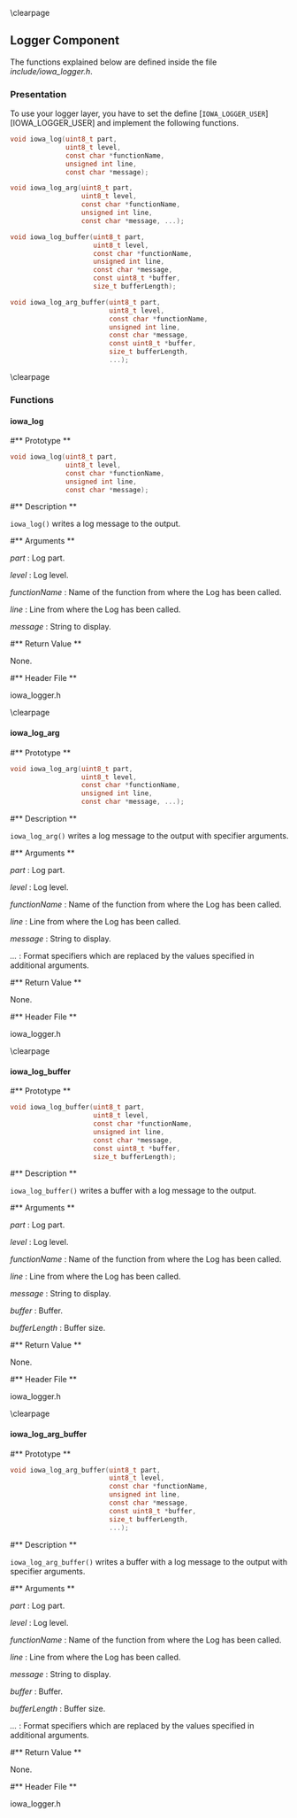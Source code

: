 \clearpage

## Logger Component

The functions explained below are defined inside the file *include/iowa_logger.h*.

### Presentation

To use your logger layer, you have to set the define [`IOWA_LOGGER_USER`][IOWA_LOGGER_USER] and implement the following functions.

```c
void iowa_log(uint8_t part,
              uint8_t level,
              const char *functionName,
              unsigned int line,
              const char *message);

void iowa_log_arg(uint8_t part,
                  uint8_t level,
                  const char *functionName,
                  unsigned int line,
                  const char *message, ...);

void iowa_log_buffer(uint8_t part,
                     uint8_t level,
                     const char *functionName,
                     unsigned int line,
                     const char *message,
                     const uint8_t *buffer,
                     size_t bufferLength);

void iowa_log_arg_buffer(uint8_t part,
                         uint8_t level,
                         const char *functionName,
                         unsigned int line,
                         const char *message,
                         const uint8_t *buffer,
                         size_t bufferLength,
                         ...);
```

\clearpage

### Functions

#### iowa_log

#** Prototype **

```c
void iowa_log(uint8_t part,
              uint8_t level,
              const char *functionName,
              unsigned int line,
              const char *message);
```

#** Description **

`iowa_log()` writes a log message to the output.

#** Arguments **

*part*
: Log part.

*level*
: Log level.

*functionName*
: Name of the function from where the Log has been called.

*line*
: Line from where the Log has been called.

*message*
: String to display.

#** Return Value **

None.

#** Header File **

iowa_logger.h

\clearpage

#### iowa_log_arg

#** Prototype **

```c
void iowa_log_arg(uint8_t part,
                  uint8_t level,
                  const char *functionName,
                  unsigned int line,
                  const char *message, ...);
```

#** Description **

`iowa_log_arg()` writes a log message to the output with specifier arguments.

#** Arguments **

*part*
: Log part.

*level*
: Log level.

*functionName*
: Name of the function from where the Log has been called.

*line*
: Line from where the Log has been called.

*message*
: String to display.

*...*
: Format specifiers which are replaced by the values specified in additional arguments.

#** Return Value **

None.

#** Header File **

iowa_logger.h

\clearpage

#### iowa_log_buffer

#** Prototype **

```c
void iowa_log_buffer(uint8_t part,
                     uint8_t level,
                     const char *functionName,
                     unsigned int line,
                     const char *message,
                     const uint8_t *buffer,
                     size_t bufferLength);
```

#** Description **

`iowa_log_buffer()` writes a buffer with a log message to the output.

#** Arguments **

*part*
: Log part.

*level*
: Log level.

*functionName*
: Name of the function from where the Log has been called.

*line*
: Line from where the Log has been called.

*message*
: String to display.

*buffer*
: Buffer.

*bufferLength*
: Buffer size.

#** Return Value **

None.

#** Header File **

iowa_logger.h

\clearpage

#### iowa_log_arg_buffer

#** Prototype **

```c
void iowa_log_arg_buffer(uint8_t part,
                         uint8_t level,
                         const char *functionName,
                         unsigned int line,
                         const char *message,
                         const uint8_t *buffer,
                         size_t bufferLength,
                         ...);
```

#** Description **

`iowa_log_arg_buffer()` writes a buffer with a log message to the output with specifier arguments.

#** Arguments **

*part*
: Log part.

*level*
: Log level.

*functionName*
: Name of the function from where the Log has been called.

*line*
: Line from where the Log has been called.

*message*
: String to display.

*buffer*
: Buffer.

*bufferLength*
: Buffer size.

*...*
: Format specifiers which are replaced by the values specified in additional arguments.

#** Return Value **

None.

#** Header File **

iowa_logger.h
